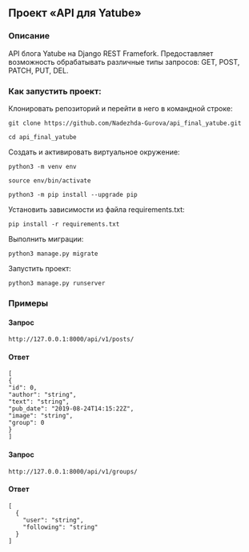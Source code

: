 ## Проект «API для Yatube»
### Описание
API блога Yatube на Django REST Framefork. Предоставляет возможность 
обрабатывать различные типы запросов: GET, POST, PATCH, PUT, DEL.

### Как запустить проект:

Клонировать репозиторий и перейти в него в командной строке:

```
git clone https://github.com/Nadezhda-Gurova/api_final_yatube.git
```

```
cd api_final_yatube
```

Cоздать и активировать виртуальное окружение:

```
python3 -m venv env
```

```
source env/bin/activate
```

```
python3 -m pip install --upgrade pip
```

Установить зависимости из файла requirements.txt:

```
pip install -r requirements.txt
```

Выполнить миграции:

```
python3 manage.py migrate
```

Запустить проект:

```
python3 manage.py runserver
```

### Примеры 

#### Запрос

```http://127.0.0.1:8000/api/v1/posts/```


#### Ответ
```
[
{
"id": 0,
"author": "string",
"text": "string",
"pub_date": "2019-08-24T14:15:22Z",
"image": "string",
"group": 0
}
]
```
#### Запрос

```http://127.0.0.1:8000/api/v1/groups/```


#### Ответ
```
[
  {
    "user": "string",
    "following": "string"
  }
]
```

